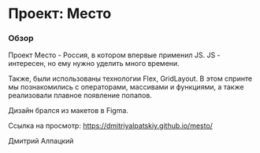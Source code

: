 # Проект: Место

### Обзор

Проект Место - Россия, в котором впервые применил JS. 
JS - интересен, но ему нужно уделить много времени. 

Также, были использованы технологии Flex, GridLayout. 
В этом спринте мы познакомились с операторами, массивами и функциями, а также реализовали плавное появление попапов.

Дизайн брался из макетов в Figma.

Ссылка на просмотр: https://dmitriyalpatskiy.github.io/mesto/ 

Дмитрий Алпацкий
